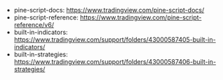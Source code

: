 - pine-script-docs: https://www.tradingview.com/pine-script-docs/
- pine-script-reference: https://www.tradingview.com/pine-script-reference/v6/
- built-in-indicators: https://www.tradingview.com/support/folders/43000587405-built-in-indicators/
- built-in-strategies: https://www.tradingview.com/support/folders/43000587406-built-in-strategies/